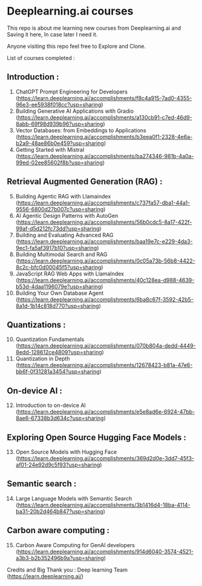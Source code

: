 # Deeplearning.ai courses

This repo is about me learning new courses from Deeplearning.ai and Saving it here, In case later I need it.

Anyone visiting this repo feel free to Explore and Clone.

List of courses completed :
## Introduction :
1. ChatGPT Prompt Engineering for Developers (https://learn.deeplearning.ai/accomplishments/f8c4a915-7ad0-4355-96e3-ee5938f018cc?usp=sharing)
2. Building Generative AI Applications with Gradio (https://learn.deeplearning.ai/accomplishments/a130cb91-c7ed-46d9-8abb-69f98d939b96?usp=sharing)
3. Vector Databases: from Embeddings to Applications (https://learn.deeplearning.ai/accomplishments/b3eea0f1-2328-4e6a-b2a9-48ae86b0e459?usp=sharing)
4. Getting Started with Mistral (https://learn.deeplearning.ai/accomplishments/ba274346-981b-4a0a-99ed-02ee85602f8b?usp=sharing)
## Retrieval Augmented Generation (RAG) :
5. Building Agentic RAG with Llamaindex (https://learn.deeplearning.ai/accomplishments/c737fa57-dba1-44a1-9556-6800d27b007c?usp=sharing)
6. AI Agentic Design Patterns with AutoGen (https://learn.deeplearning.ai/accomplishments/56b0cdc5-8a17-422f-99af-d5d212fc73dd?usp=sharing)
7. Building and Evaluating Advanced RAG (https://learn.deeplearning.ai/accomplishments/baa19e7c-e229-4da3-9ec1-fa5af3917b10?usp=sharing)
8. Building Multimodal Search and RAG (https://learn.deeplearning.ai/accomplishments/0c05a73b-56b8-4422-8c2c-bfc0d00045f5?usp=sharing)
9. JavaScript RAG Web Apps with LlamaIndex (https://learn.deeplearning.ai/accomplishments/40c128ea-d988-4639-b53d-4daa1196079e?usp=sharing)
10. Building Your Own Database Agent (https://learn.deeplearning.ai/accomplishments/6ba8c67f-3592-42b5-8a1d-1b14c818d770?usp=sharing)
## Quantizations :
10. Quantization Fundamentals (https://learn.deeplearning.ai/accomplishments/070b804a-dedd-4449-8edd-128612ce4809?usp=sharing)
11. Quantization in Depth (https://learn.deeplearning.ai/accomplishments/12678423-b81a-47e6-bb6f-0f31281a3454?usp=sharing)
## On-device AI :
12. Introduction to on-device AI (https://learn.deeplearning.ai/accomplishments/e5e8ad6e-6924-47bb-8ae6-67338b3d634c?usp=sharing)
## Exploring Open Source Hugging Face Models :
13. Open Source Models with Hugging Face (https://learn.deeplearning.ai/accomplishments/369d2d0e-3dd7-45f3-af01-24e92d9c5f93?usp=sharing)
## Semantic search :
14. Large Language Models with Semantic Search (https://learn.deeplearning.ai/accomplishments/3b1416d4-18ba-4114-ba31-20b2d464b847?usp=sharing)
## Carbon aware computing : 
15. Carbon Aware Computing for GenAI developers (https://learn.deeplearning.ai/accomplishments/914d6040-3574-4521-a3b3-b2b352496b9a?usp=sharing)




Credits and Big Thank you :
Deep learning Team (https://learn.deeplearning.ai/)
